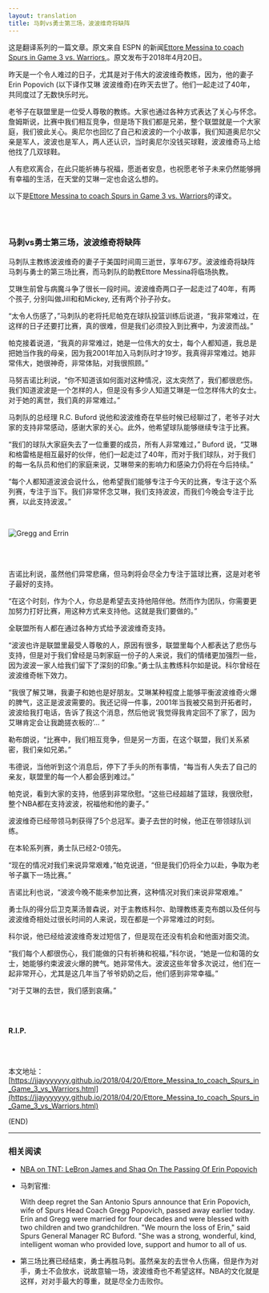 ```yaml
---
layout: translation
title: 马刺vs勇士第三场，波波维奇将缺阵
---
```



这是翻译系列的一篇文章。原文来自 ESPN 的新闻[Ettore Messina to coach Spurs in Game 3 vs. Warriors](http://www.espn.com/nba/story/_/id/23245825/gregg-popovich-not-coach-san-antonio-spurs-wife-death),。原文发布于2018年4月20日。

昨天是一个令人难过的日子，尤其是对于伟大的波波维奇教练，因为，他的妻子 Erin Popovich (以下译作艾琳 波波维奇)在昨天去世了。他们一起走过了40年，共同度过了无数快乐时光。

老爷子在联盟里是一位受人尊敬的教练。大家也通过各种方式表达了关心与怀念。詹姆斯说，比赛中我们相互竞争，但是场下我们都是兄弟，整个联盟就是一个大家庭，我们彼此关心。奥尼尔也回忆了自己和波波的一个小故事，我们知道奥尼尔父亲是军人，波波也是军人，两人还认识，当时奥尼尔没钱买球鞋，波波维奇马上给他找了几双球鞋。

人有悲欢离合，在此只能祈祷与祝福，愿逝者安息，也祝愿老爷子未来仍然能够拥有幸福的生活，在天堂的艾琳一定也会这么想的。

以下是[Ettore Messina to coach Spurs in Game 3 vs. Warriors](http://www.espn.com/nba/story/_/id/23245825/gregg-popovich-not-coach-san-antonio-spurs-wife-death)的译文。

<br><br>

###	马刺vs勇士第三场，波波维奇将缺阵

马刺队主教练波波维奇的妻子于美国时间周三逝世，享年67岁。波波维奇将缺阵马刺与勇士的第三场比赛，而马刺队的助教Ettore Messina将临场执教。

艾琳生前曾与病魔斗争了很长一段时间。波波维奇两口子一起走过了40年，有两个孩子, 分别叫做Jill和和Mickey, 还有两个孙子孙女。

“太令人伤感了，”马刺队的老将托尼帕克在球队投篮训练后说道，“我非常难过，在这样的日子还要打比赛，真的很难，但是我们必须投入到比赛中，为波波而战。”

帕克接着说道，“我真的非常难过，她是一位伟大的女士，每个人都知道，我总是把她当作我的母亲，因为我2001年加入马刺队时才19岁。我真得非常难过。她非常伟大，她很神奇，非常体贴，对我很照顾。”

马努吉诺比利说，“你不知道该如何面对这种情况，这太突然了，我们都很悲伤。我们知道波波是一个怎样的人，但是没有多少人知道艾琳是一位怎样伟大的女士。对于她的离世，我们真的非常难过。”

马刺队的总经理 R.C. Buford 说他和波波维奇在早些时候已经聊过了，老爷子对大家的支持非常感动，感谢大家的关心。此外，他希望球队能够继续专注于比赛。

“我们的球队大家庭失去了一位重要的成员，所有人非常难过，” Buford 说，“艾琳和格雷格是相互最好的伙伴，他们一起走过了40年，而对于我们球队，对于我们的每一名队员和他们的家庭来说，艾琳带来的影响力和感染力仍将在今后持续。”

“每个人都知道波波会说什么，他希望我们能够专注于今天的比赛，专注于这个系列赛，专注于当下。我们非常怀念艾琳，我们支持波波，而我们今晚会专注于比赛，以此支持波波。”

<br>

![Gregg and Errin](http://a1.espncdn.com/combiner/i?img=%2Fphoto%2F2018%2F0419%2Fr358738_1296x729_16%2D9.jpg&w=570)

<br><br>

吉诺比利说，虽然他们异常悲痛，但马刺将会尽全力专注于篮球比赛，这是对老爷子最好的支持。

“在这个时刻，作为个人，你总是希望去支持他陪伴他。然而作为团队，你需要更加努力打好比赛，用这种方式来支持他。这就是我们要做的。”

全联盟所有人都在通过各种方式给予波波维奇支持。

“波波也许是联盟里最受人尊敬的人，原因有很多，联盟里每个人都表达了悲伤与支持，但是对于我们曾经是马刺家庭一份子的人来说，我们的情绪更加强烈一些，因为波波一家人给我们留下了深刻的印象。”勇士队主教练科尔如是说。科尔曾经在波波维奇帐下效力。

“我很了解艾琳，我妻子和她也是好朋友。艾琳某种程度上能够平衡波波维奇火爆的脾气，这正是波波需要的。我还记得一件事，2001年当我被交易到开拓者时，波波给我打电话，告诉了我这个消息，然后他说‘我觉得我肯定回不了家了，因为艾琳肯定会让我跪搓衣板的’... ”

勒布朗说，“比赛中，我们相互竞争，但是另一方面，在这个联盟，我们关系紧密，我们亲如兄弟。”

韦德说，当他听到这个消息后，停下了手头的所有事情，“每当有人失去了自己的亲友，联盟里的每一个人都会感到难过。”

帕克说，看到大家的支持，他感到非常欣慰。“这些已经超越了篮球，我很欣慰，整个NBA都在支持波波，祝福他和他的妻子。”

波波维奇已经带领马刺获得了5个总冠军。妻子去世的时候，他正在带领球队训练。

在本轮系列赛，勇士队已经2-0领先。

“现在的情况对我们来说异常艰难，”帕克说道，“但是我们仍将全力以赴，争取为老爷子赢下一场比赛。”

吉诺比利也说，“波波今晚不能来参加比赛，这种情况对我们来说非常艰难。”

勇士队的得分后卫克莱汤普森说，对于主教练科尔、助理教练麦克布朗以及任何与波波维奇相处过很长时间的人来说，现在都是一个非常难过的时刻。

科尔说，他已经给波波维奇发过短信了，但是现在还没有机会和他面对面交流。

“我们每个人都很伤心，我们能做的只有祈祷和祝福，”科尔说，“她是一位和蔼的女士，她能够约束波波火爆的脾气。她非常伟大。波波这些年曾多次说过，他们在一起非常开心，尤其是这几年当了爷爷奶奶之后，他们感到非常幸福。”

“对于艾琳的去世，我们感到哀痛。”

<br><br>

**R.I.P.**

<br><br>

本文地址：[https://jjayyyyyyy.github.io/2018/04/20/Ettore_Messina_to_coach_Spurs_in_Game_3_vs_Warriors.html](https://jjayyyyyyy.github.io/2018/04/20/Ettore_Messina_to_coach_Spurs_in_Game_3_vs_Warriors.html)

(END)

---

###	相关阅读

*	[NBA on TNT: LeBron James and Shaq On The Passing Of Erin Popovich](https://www.youtube.com/watch?v=3XgOopLy374)

*	马刺官推:

	With deep regret the San Antonio Spurs announce that Erin Popovich, wife of Spurs Head Coach Gregg Popovich, passed away earlier today. Erin and Gregg were married for four decades and were blessed with two children and two grandchildren. "We mourn the loss of Erin," said Spurs General Manager RC Buford. "She was a strong, wonderful, kind, intelligent woman who provided love, support and humor to all of us.

*	第三场比赛已经结束，勇士再胜马刺。虽然亲友的去世令人伤痛，但是作为对手，勇士不会放水，说故意输一场，波波维奇也不希望这样。NBA的文化就是这样，对对手最大的尊重，就是尽全力击败你。
